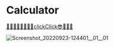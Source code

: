# Calculator
[🐱‍🏍🐱‍🐉🐱‍💻🐱‍🚀clickClick😎🐱‍👤✨](https://tarikozturk-05.github.io/Calculator/)

![Screenshot_20220923-124401__01__01](https://user-images.githubusercontent.com/109246134/191934733-467eb9d6-3689-4c2c-93e1-997eea9be0ff.jpg)
